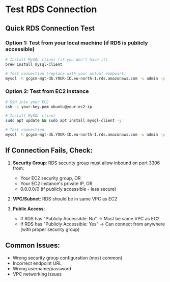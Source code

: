 # Test RDS Connection

## Quick RDS Connection Test

### Option 1: Test from your local machine (if RDS is publicly accessible)
```bash
# Install MySQL client (if you don't have it)
brew install mysql-client

# Test connection (replace with your actual endpoint)
mysql -h gcgcm-mgt-db.YOUR-ID.eu-north-1.rds.amazonaws.com -u admin -p
```

### Option 2: Test from EC2 instance
```bash
# SSH into your EC2
ssh -i your-key.pem ubuntu@your-ec2-ip

# Install MySQL client
sudo apt update && sudo apt install mysql-client -y

# Test connection
mysql -h gcgcm-mgt-db.YOUR-ID.eu-north-1.rds.amazonaws.com -u admin -p
```

## If Connection Fails, Check:

1. **Security Group**: RDS security group must allow inbound on port 3306 from:
   - Your EC2 security group, OR
   - Your EC2 instance's private IP, OR 
   - 0.0.0.0/0 (if publicly accessible - less secure)

2. **VPC/Subnet**: RDS should be in same VPC as EC2

3. **Public Access**: 
   - If RDS has "Publicly Accessible: No" → Must be same VPC as EC2
   - If RDS has "Publicly Accessible: Yes" → Can connect from anywhere (with proper security group)

## Common Issues:
- Wrong security group configuration (most common)
- Incorrect endpoint URL
- Wrong username/password
- VPC networking issues
